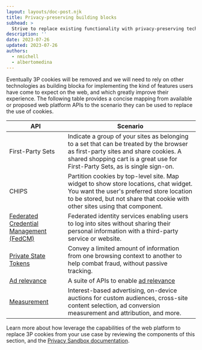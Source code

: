 ```yaml
---
layout: layouts/doc-post.njk
title: Privacy-preserving building blocks
subhead: >
  Strive to replace existing functionality with privacy-preserving techniques.
description: ''
date: 2023-07-26
updated: 2023-07-26
authors:
  - nmichell
  - albertomedina
---
```


Eventually 3P cookies will be removed and we will need to rely on other technologies as building blocka for implementing the kind of features users have come to expect on the web, and which greatly improve their experience. The following table provides a concise mapping from available or proposed web platform APIs to the scenario they can be used to replace the use of cookies.

<table>
  <thead>
    <tr>
      <th>API</th>
      <th>Scenario</th>
    </tr>
  </thead>
  <tbody>
    <tr>
      <td>First-Party Sets</td>
      <td>Indicate a group of your sites as belonging to a set that can be treated by the browser as first-party sites and share cookies. A shared shopping cart is a great use for First-Party Sets, as is single sign-on.</td>
    </tr>
    <tr>
      <td>CHIPS</td>
      <td>Partition cookies by top-level site. Map widget to show store locations, chat widget. You want the user's preferred store location to be stored, but not share that cookie with other sites using that component.</td>
    </tr>
    <tr>
      <td><a href="http://localhost:8080/docs/privacy-sandbox/fedcm/">Federated Credential Management (FedCM)</a></td>
      <td>Federated identity services enabling users to log into sites without sharing their personal information with a third-party service or website.</td>
    </tr>
    <tr>
      <td><a href="http://localhost:8080/docs/privacy-sandbox/trust-tokens/">Private State Tokens</a></td>
      <td>Convey a limited amount of information from one browsing context to another to help combat fraud, without passive tracking.</td>
    </tr>
    <tr>
      <td><a href="http://localhost:8080/docs/privacy-sandbox/#show-relevant-content">Ad relevance</a></td>
      <td>A suite of APIs to enable <a href="http://localhost:8080/docs/privacy-sandbox/#show-relevant-content">ad relevance</a></td>
    </tr>
    <tr>
      <td><a href="http://localhost:8080/docs/privacy-sandbox/#measure-digital-ads">Measurement</a></td>
      <td>Interest-based advertising, on-device auctions for custom audiences, cross-site content selection, ad conversion measurement and attribution, and more.</td>
    </tr>
  </tbody>
</table>


Learn more about how leverage the capabilities of the web platform to replace 3P cookies from your use case by reviewing the components of this section, and the [Privacy Sandbox documentation](/docs/privacy-sandbox/).
